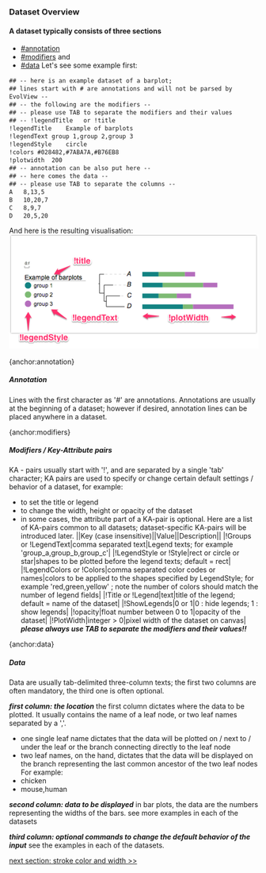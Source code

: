 ### Dataset Overview

#### A dataset typically consists of three sections
* [#annotation](#annotation)
* [#modifiers](#modifiers) and
* [#data](#data)
Let's see some example first:
```
## -- here is an example dataset of a barplot;
## lines start with # are annotations and will not be parsed by EvolView --
## -- the following are the modifiers --
## -- please use TAB to separate the modifiers and their values
## -- !legendTitle   or !title
!legendTitle	Example of barplots
!legendText	group 1,group 2,group 3
!legendStyle	circle
!colors	#028482,#7ABA7A,#B76EB8
!plotwidth	200
## -- annotation can be also put here --
## -- here comes the data --
## -- please use TAB to separate the columns --
A	8,13,5
B	10,20,7
C	8,9,7
D	20,5,20
```
And here is the resulting visualisation:
![](images/DatasetOverview_example_overview.png)

{anchor:annotation}
##### Annotation
Lines with the first character as '#' are annotations.
Annotations are usually at the beginning of a dataset; however if desired, annotation lines can be placed anywhere in a dataset.

{anchor:modifiers}
##### Modifiers / Key-Attribute pairs
KA - pairs usually start with '!', and are separated by a single 'tab' character;
KA pairs are used to specify or change certain default settings / behavior of a dataset, for example:
* to set the title or legend
* to change the width, height or opacity of the dataset
* in some cases, the attribute part of a KA-pair is optional.
Here are a list of KA-pairs common to all datasets; dataset-specific KA-pairs will be introduced later.
||Key (case insensitive)||Value||Description||
|!Groups or !LegendText|comma separated text|Legend texts; for example 'group_a,group_b,group_c'|
|!LegendStyle or !Style|rect or circle or star|shapes to be plotted before the legend texts; default = rect|
|!LegendColors or !Colors|comma separated color codes or names|colors to be applied to the shapes specified by LegendStyle; for example 'red,green,yellow' ; note the number of colors should match the number of legend fields|
|!Title or !Legend|text|title of the legend; default = name of the dataset|
|!ShowLegends|0 or 1|0 : hide legends; 1 : show legends|
|!opacity|float number between 0 to 1|opacity of the dataset|
|!PlotWidth|integer > 0|pixel width of the dataset on canvas|
_**please always use TAB to separate the modifiers and their values!!**_

{anchor:data}
##### Data
Data are usually tab-delimited three-column texts; the first two columns are often mandatory, the third one is often optional.

_**first column: the location**_
the first column dictates where the data to be plotted. It usually contains the name of a leaf node, or two leaf names separated by a ','.
* one single leaf name dictates that the data will be plotted on / next to / under the leaf or the branch connecting directly to the leaf node
* two leaf names, on the hand, dictates that the data will be displayed on the branch representing the last common ancestor of the two leaf nodes
For example:
* chicken
* mouse,human

_**second column: data to be displayed**_
in bar plots, the data are the numbers representing the widths of the bars.
see more examples in each of the datasets

_**third column: optional commands to change the default behavior of the input**_
see the examples in each of the datasets.

  [next section: stroke color and width >>](DatasetStroke)
